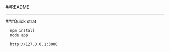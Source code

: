 ##README

---

###Quick strat

```bash
  npm install
  node app
```

```
  http://127.0.0.1:3000
```
